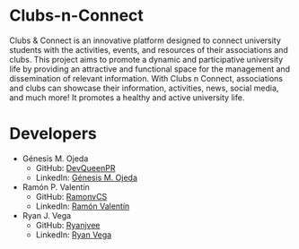 # Clubs-n-Connect
Clubs & Connect is an innovative platform designed to connect university students with the activities, events, and resources of their associations and clubs. This project aims to promote a dynamic and participative university life by providing an attractive and functional space for the management and dissemination of relevant information. With Clubs n Connect, associations and clubs can showcase their information, activities, news, social media, and much more! It promotes a healthy and active university life.

# Developers
- Génesis M. Ojeda
  - GitHub: [DevQueenPR](https://github.com/DevQueenPR)
  - LinkedIn: [Génesis M. Ojeda](https://www.linkedin.com/in/g%C3%A9nesis-ojeda-451576302?utm_source=share&utm_campaign=share_via&utm_content=profile&utm_medium=android_app)
- Ramón P. Valentín
  - GitHub: [RamonvCS](https://github.com/RamonvCS)
  - LinkedIn: [Ramón Valentín](www.linkedin.com/in/ramonvalentinrivera)
- Ryan J. Vega
  - GitHub: [Ryanjvee](https://github.com/ryanjvee)
  - LinkedIn: [Ryan Vega](https://www.linkedin.com/in/ryan-vega-621838340/)

